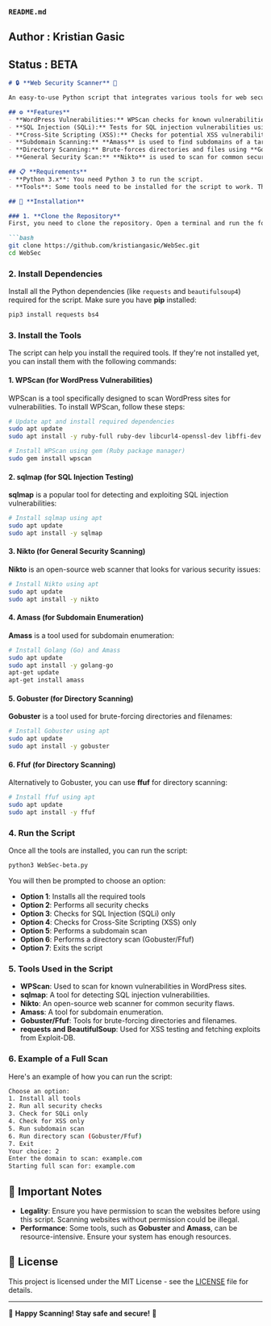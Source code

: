 ### `README.md`
## **Author : Kristian Gasic**
## Status  :  **BETA**
```markdown
# 🔒 **Web Security Scanner** 🚀

An easy-to-use Python script that integrates various tools for web security testing. This script uses popular open-source tools like **WPScan**, **sqlmap**, **Nikto**, **Gobuster**, **Amass**, and more to identify vulnerabilities on websites.

## ⚙️ **Features**
- **WordPress Vulnerabilities:** WPScan checks for known vulnerabilities in WordPress websites.
- **SQL Injection (SQLi):** Tests for SQL injection vulnerabilities using **sqlmap**.
- **Cross-Site Scripting (XSS):** Checks for potential XSS vulnerabilities.
- **Subdomain Scanning:** **Amass** is used to find subdomains of a target domain.
- **Directory Scanning:** Brute-forces directories and files using **Gobuster** and **Ffuf**.
- **General Security Scan:** **Nikto** is used to scan for common security flaws.

## 📋 **Requirements**
- **Python 3.x**: You need Python 3 to run the script.
- **Tools**: Some tools need to be installed for the script to work. The script will help you install them.

## 🚀 **Installation**

### 1. **Clone the Repository**
First, you need to clone the repository. Open a terminal and run the following commands:

```bash
git clone https://github.com/kristiangasic/WebSec.git
cd WebSec
```

### 2. **Install Dependencies**
Install all the Python dependencies (like `requests` and `beautifulsoup4`) required for the script. Make sure you have **pip** installed:

```bash
pip3 install requests bs4
```

### 3. **Install the Tools**

The script can help you install the required tools. If they're not installed yet, you can install them with the following commands:

#### 1. **WPScan** (for WordPress Vulnerabilities)
WPScan is a tool specifically designed to scan WordPress sites for vulnerabilities. To install WPScan, follow these steps:

```bash
# Update apt and install required dependencies
sudo apt update
sudo apt install -y ruby-full ruby-dev libcurl4-openssl-dev libffi-dev make zlib1g-dev

# Install WPScan using gem (Ruby package manager)
sudo gem install wpscan
```

#### 2. **sqlmap** (for SQL Injection Testing)
**sqlmap** is a popular tool for detecting and exploiting SQL injection vulnerabilities:

```bash
# Install sqlmap using apt
sudo apt update
sudo apt install -y sqlmap
```

#### 3. **Nikto** (for General Security Scanning)
**Nikto** is an open-source web scanner that looks for various security issues:

```bash
# Install Nikto using apt
sudo apt update
sudo apt install -y nikto
```

#### 4. **Amass** (for Subdomain Enumeration)
**Amass** is a tool used for subdomain enumeration:

```bash
# Install Golang (Go) and Amass
sudo apt update
sudo apt install -y golang-go
apt-get update
apt-get install amass
```

#### 5. **Gobuster** (for Directory Scanning)
**Gobuster** is a tool used for brute-forcing directories and filenames:

```bash
# Install Gobuster using apt
sudo apt update
sudo apt install -y gobuster
```

#### 6. **Ffuf** (for Directory Scanning)
Alternatively to Gobuster, you can use **ffuf** for directory scanning:

```bash
# Install ffuf using apt
sudo apt update
sudo apt install -y ffuf
```

### 4. **Run the Script**
Once all the tools are installed, you can run the script:

```bash
python3 WebSec-beta.py
```

You will then be prompted to choose an option:

- **Option 1**: Installs all the required tools
- **Option 2**: Performs all security checks
- **Option 3**: Checks for SQL Injection (SQLi) only
- **Option 4**: Checks for Cross-Site Scripting (XSS) only
- **Option 5**: Performs a subdomain scan
- **Option 6**: Performs a directory scan (Gobuster/Ffuf)
- **Option 7**: Exits the script

### 5. **Tools Used in the Script**

- **WPScan**: Used to scan for known vulnerabilities in WordPress sites.
- **sqlmap**: A tool for detecting SQL injection vulnerabilities.
- **Nikto**: An open-source web scanner for common security flaws.
- **Amass**: A tool for subdomain enumeration.
- **Gobuster/Ffuf**: Tools for brute-forcing directories and filenames.
- **requests and BeautifulSoup**: Used for XSS testing and fetching exploits from Exploit-DB.

### 6. **Example of a Full Scan**

Here's an example of how you can run the script:

```bash
Choose an option:
1. Install all tools
2. Run all security checks
3. Check for SQLi only
4. Check for XSS only
5. Run subdomain scan
6. Run directory scan (Gobuster/Ffuf)
7. Exit
Your choice: 2
Enter the domain to scan: example.com
Starting full scan for: example.com
```

## 🔐 **Important Notes**

- **Legality**: Ensure you have permission to scan the websites before using this script. Scanning websites without permission could be illegal.
- **Performance**: Some tools, such as **Gobuster** and **Amass**, can be resource-intensive. Ensure your system has enough resources.

## 📜 **License**
This project is licensed under the MIT License - see the [LICENSE](LICENSE) file for details.

---

🤖 **Happy Scanning! Stay safe and secure!** 🔐
```
